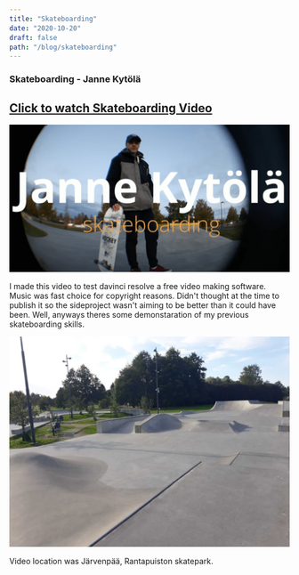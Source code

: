 ```yaml
---
title: "Skateboarding"
date: "2020-10-20"
draft: false
path: "/blog/skateboarding"
---
```


### Skateboarding - Janne Kytölä

## [Click to watch Skateboarding Video](https://youtu.be/KXHVpNaURHg "Skateboarding Video link")



![](https://raw.githubusercontent.com/Jkytol/JKgatsby/master/src/images/skedekuva.PNG)

I made this video to test davinci resolve a free video making software.
Music was fast choice for copyright reasons. 
Didn't thought at the time to publish it so the sideproject wasn't aiming to be better than it could have been. Well, anyways theres some demonstaration of my previous skateboarding skills.

![skedepark](https://raw.githubusercontent.com/Jkytol/JKgatsby/master/src/images/skedepark.jpg)

Video location was Järvenpää, Rantapuiston skatepark.

